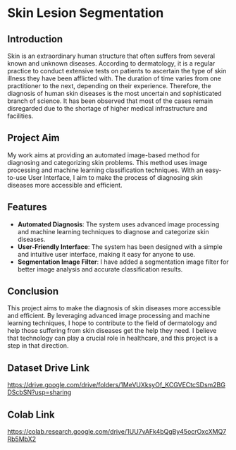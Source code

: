 # Skin Lesion Segmentation

## Introduction
Skin is an extraordinary human structure that often suffers from several known and unknown diseases. According to dermatology, it is a regular practice to conduct extensive tests on patients to ascertain the type of skin illness they have been afflicted with. The duration of time varies from one practitioner to the next, depending on their experience. Therefore, the diagnosis of human skin diseases is the most uncertain and sophisticated branch of science. It has been observed that most of the cases remain disregarded due to the shortage of higher medical infrastructure and facilities.

## Project Aim
My work aims at providing an automated image-based method for diagnosing and categorizing skin problems. This method uses image processing and machine learning classification techniques. With an easy-to-use User Interface, I aim to make the process of diagnosing skin diseases more accessible and efficient.

## Features
- **Automated Diagnosis**: The system uses advanced image processing and machine learning techniques to diagnose and categorize skin diseases.
- **User-Friendly Interface**: The system has been designed with a simple and intuitive user interface, making it easy for anyone to use.
- **Segmentation Image Filter**: I have added a segmentation image filter for better image analysis and accurate classification results.

## Conclusion
This project aims to make the diagnosis of skin diseases more accessible and efficient. By leveraging advanced image processing and machine learning techniques, I hope to contribute to the field of dermatology and help those suffering from skin diseases get the help they need. I believe that technology can play a crucial role in healthcare, and this project is a step in that direction.

## Dataset Drive Link
https://drive.google.com/drive/folders/1MeVUXksyOf_KCGVECtcSDsm2BGDScbSN?usp=sharing 

## Colab Link
https://colab.research.google.com/drive/1UU7vAFk4bQgBy45ocrOxcXMQ7Rb5MbX2
